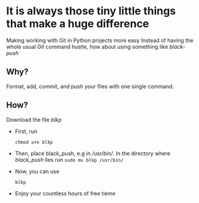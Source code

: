 # It is always those tiny little things that make a huge difference
Making working with Git in Python projects more easy 
Instead of having the whole usual Git command hustle, how about using something like *black-push*
## Why?
Format, add, commit, and push your files with one single command. 

## How?
Download the file *blkp*
* First, run

    ```chmod u+x blkp ```

* Then, place black_push, e.g in */usr/bin/*. In the directory where *black_push* lies run 
  ```sudo mv blkp /usr/bin/```
* Now, you can use 

    ```blkp```

 * Enjoy your countless hours of free tieme
